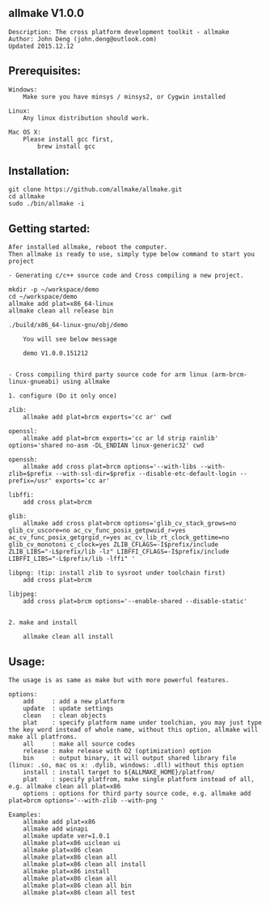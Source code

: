  allmake V1.0.0
------------------------------------------------------------------- 
	Description: The cross platform development toolkit - allmake
	Author: John Deng (john.deng@outlook.com)
	Updated 2015.12.12
  
Prerequisites:
-------------------------------------------------------------------
	Windows: 
		Make sure you have minsys / minsys2, or Cygwin installed

	Linux: 
		Any linux distribution should work.

	Mac OS X:
		Please install gcc first,
			brew install gcc	


Installation:
-------------------------------------------------------------------

	git clone https://github.com/allmake/allmake.git
	cd allmake
	sudo ./bin/allmake -i

Getting started:
-------------------------------------------------------------------
	Afer installed allmake, reboot the computer.
	Then allmake is ready to use, simply type below command to start you project

	- Generating c/c++ source code and Cross compiling a new project.

	mkdir -p ~/workspace/demo
	cd ~/workspace/demo
	allmake add plat=x86_64-linux
	allmake clean all release bin

	./build/x86_64-linux-gnu/obj/demo

		You will see below message

		demo V1.0.0.151212


	- Cross compiling third party source code for arm linux (arm-brcm-linux-gnueabi) using allmake 
	
	1. configure (Do it only once)

	zlib:
		allmake add plat=brcm exports='cc ar' cwd

	openssl:
		allmake add plat=brcm exports='cc ar ld strip rainlib' options='shared no-asm -DL_ENDIAN linux-generic32' cwd

	openssh:
		allmake add cross plat=brcm options='--with-libs --with-zlib=$prefix --with-ssl-dir=$prefix --disable-etc-default-login --prefix=/usr' exports='cc ar'

	libffi:
		add cross plat=brcm

	glib:
		allmake add cross plat=brcm options='glib_cv_stack_grows=no glib_cv_uscore=no ac_cv_func_posix_getpwuid_r=yes ac_cv_func_posix_getgrgid_r=yes ac_cv_lib_rt_clock_gettime=no glib_cv_monotoni c_clock=yes ZLIB_CFLAGS=-I$prefix/include ZLIB_LIBS="-L$prefix/lib -lz" LIBFFI_CFLAGS=-I$prefix/include LIBFFI_LIBS="-L$prefix/lib -lffi" '

	libpng: (tip: install zlib to sysroot under toolchain first)
		add cross plat=brcm

	libjpeg:
		add cross plat=brcm options='--enable-shared --disable-static'


	2. make and install	

		allmake clean all install

Usage: 
-------------------------------------------------------------------
	The usage is as same as make but with more powerful features.

	options:
		add     : add a new platform
		update  : update settings
		clean   : clean objects
		plat    : specify platform name under toolchian, you may just type the key word instead of whole name, without this option, allmake will make all platfroms.
		all     : make all source codes
		release : make release with O2 (optimization) option
		bin     : output binary, it will output shared library file (linux: .so, mac os x: .dylib, windows: .dll) without this option
		install : install target to ${ALLMAKE_HOME}/platfrom/
		plat    : specify platfrom, make single platform instead of all, e.g. allmake clean all plat=x86
		options : options for third party source code, e.g. allmake add plat=brcm options='--with-zlib --with-png '

	Examples:      
		allmake add plat=x86
		allmake add winapi
		allmake update ver=1.0.1     
		allmake plat=x86 uiclean ui
		allmake plat=x86 clean
		allmake plat=x86 clean all
		allmake plat=x86 clean all install
		allmake plat=x86 install
		allmake plat=x86 clean all
		allmake plat=x86 clean all bin
		allmake plat=x86 clean all test
